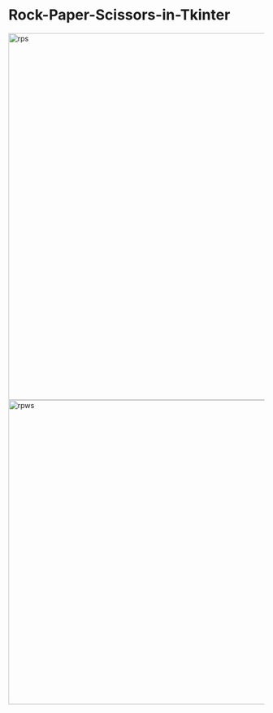 # Rock-Paper-Scissors-in-Tkinter

<img width="722" alt="rps" src="https://github.com/vectorsigma001/Rock-Paper-Scissors-in-Tkinter/assets/74447376/9da91b1d-40cd-4760-820d-16018879971f">

<img width="599" alt="rpws" src="https://github.com/vectorsigma001/Rock-Paper-Scissors-in-Tkinter/assets/74447376/cbf6bb13-57ac-4b48-92ad-043d137a0dd6">

